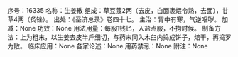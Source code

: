 序号：16335
名称：生姜散
组成：草豆蔻2两（去皮，白面裹煨令熟，去面），甘草4两（炙锉）。
出处：《圣济总录》卷四十七。
主治：胃中有寒，气逆呕哕。
加减：None
功效：None
用法用量：每服1钱匕，入盐点服，不拘时候。
制备方法：上为粗末，以生姜去皮半斤细切，与药末同入木臼内捣成饼子，焙干，再捣罗为散。
临床应用：None
各家论述：None
用药禁忌：None
附注：None
